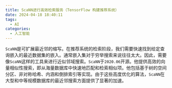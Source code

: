 ```yaml
---
title: ScaNN进行高效检索服务（TensorFlow 构建推荐系统）
date: 2024-04-18 18:40:11
tags:
  - AI
categories:
  - 人工智能
---
```


`ScaNN`是可扩展最近邻的缩写。在推荐系统的检索阶段，我们需要快速找到给定查询嵌入的最近数据集的嵌入。通常嵌入集对于穷举搜索来说往往太大。因此，需要像`ScaNN`这样的工具来进行近似邻域搜索。`ScaNN`于`2020.06`开源。他提供高效的向量相似性搜索，即从海量数据库中快速地匹配和检索相似项。他包括基于树的空间分区、非对称哈希、内涵和倒排索引等实现。由于这些高度优化的算法，`ScaNN`在大型和中等规模数据库的最近邻搜索方面提供了显著的加速。
<!-- more -->